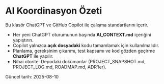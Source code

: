 # AI Koordinasyon Özeti

Bu klasör ChatGPT ve GitHub Copilot ile çalışma standartlarını içerir.
- Her yeni ChatGPT oturumunun başında **AI_CONTEXT.md** içeriğini yapıştırın.
- Copilot yalnızca **açık dosyadaki** kodu tamamlamak için kullanılmalıdır.
- Planlama, gereksinim çıkarımı, test kapsamı ve kod gözden geçirme **ChatGPT** ile yapılır.
- Nihai otorite: Depodaki dokümanlar (PROJECT_SNAPSHOT.md, PROJECT_LOG.md, ROADMAP.md, ADR'ler).

Güncel tarih: 2025-08-10
